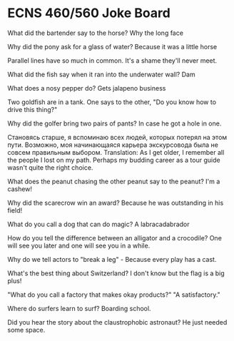 # ECNS 460/560 Joke Board

What did the bartender say to the horse? Why the long face

Why did the pony ask for a glass of water? Because it was a little horse 

Parallel lines have so much in common. It's a shame they'll never meet.

What did the fish say when it ran into the underwater wall? Dam

What does a nosy pepper do? Gets jalapeno business

Two goldfish are in a tank. One says to the other, "Do you know how to drive this thing?"

Why did the golfer bring two pairs of pants? In case he got a hole in one.

Становясь старше, я вспоминаю всех людей, которых потерял на этом пути. Возможно, моя начинающаяся карьера экскурсовода была не совсем правильным выбором. 
Translation: 
As I get older, I remember all the people I lost on my path. Perhaps my budding career as a tour guide wasn't quite the right choice.

What does the peanut chasing the other peanut say to the peanut? I'm a cashew!

Why did the scarecrow win an award? Because he was outstanding in his field!

What do you call a dog that can do magic? A labracadabrador

How do you tell the difference between an alligator and a crocodile? One will see you later and one will see you in a while.

Why do we tell actors to "break a leg" - Because every play has a cast. 

What's the best thing about Switzerland? I don't know but the flag is a big plus!

"What do you call a factory that makes okay products?" "A satisfactory."

Where do surfers learn to surf? Boarding school.

Did you hear the story about the claustrophobic astronaut? He just needed some space.